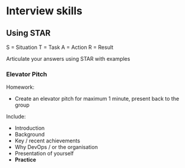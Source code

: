 # Interview skills

## Using STAR

S = Situation
T = Task
A = Action
R = Result

Articulate your answers using STAR with examples

### Elevator Pitch

Homework:

- Create an elevator pitch for maximum 1 minute, present back to the group

Include:

- Introduction
- Background
- Key / recent achievements
- Why DevOps / or the organisation
- Presentation of yourself
- **Practice**
